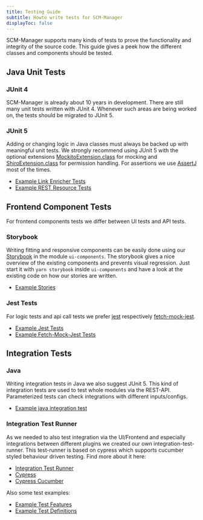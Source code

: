 ```yaml
---
title: Testing Guide
subtitle: Howto write tests for SCM-Manager
displayToc: false
---
```


SCM-Manager supports many kinds of tests to prove the functionality and integrity of the source code. 
This guide gives a peek how the different classes and components should be tested.

## Java Unit Tests
### JUnit 4
SCM-Manager is already about 10 years in development. There are still many unit tests written with JUnit 4. 
Whenever such areas are being worked on, the tests should be migrated to JUnit 5. 

### JUnit 5
Adding or changing logic in Java classes must always be backed up with meaningful unit tests. 
We strongly recommend using JUnit 5 with the optional extensions [MockitoExtension.class](https://github.com/mockito/mockito) for mocking 
and [ShiroExtension.class](https://github.com/sdorra/junit-shiro-extension) for permission handling. 
For assertions we use [AssertJ](https://assertj.github.io/doc/#overview-what-is-assertj) most of the times.

- [Example Link Enricher Tests](https://github.com/scm-manager/scm-manager/blob/af8980de19b580f80c8ec5f72428071d6b45dbfb/scm-plugins/scm-git-plugin/src/test/java/sonia/scm/api/v2/resources/RepositoryLinkEnricherTest.java)
- [Example REST Resource Tests](https://github.com/scm-manager/scm-manager/blob/8f91c217fc7c6ef8f7b454dd40e4656737617859/scm-webapp/src/test/java/sonia/scm/api/v2/resources/ConfigResourceTest.java)

## Frontend Component Tests
For frontend components tests we differ between UI tests and API tests.

### Storybook
Writing fitting and responsive components can be easily done using our [Storybook](https://github.com/storybookjs/storybook) in the module `ui-components`.
The storybook gives a nice overview of the existing components and prevents visual regression. 
Just start it with `yarn storybook` inside `ui-components` and have a look at the existing code on how our stories are written.

- [Example Stories](https://github.com/scm-manager/scm-manager/blob/9e45d8255d75712269407ebf932cb2a8990a7c17/scm-ui/ui-components/src/repos/RepositoryEntry.stories.tsx)

### Jest Tests
For logic tests and api call tests we prefer [jest](https://github.com/facebook/jest) respectively [fetch-mock-jest](https://github.com/wheresrhys/fetch-mock-jest).
- [Example Jest Tests](https://github.com/scm-manager/scm-manager/blob/9e45d8255d75712269407ebf932cb2a8990a7c17/scm-ui/ui-webapp/src/users/components/userValidation.test.ts)
- [Example Fetch-Mock-Jest Tests](https://github.com/scm-manager/scm-manager/blob/9e45d8255d75712269407ebf932cb2a8990a7c17/scm-ui/ui-api/src/admin.test.ts)

## Integration Tests

### Java
Writing integration tests in Java we also suggest JUnit 5. 
This kind of integration tests are used to test whole modules via the REST-API.
Parameterized tests can check integrations with different inputs/configs.

- [Example java integration test](https://github.com/scm-manager/scm-manager/blob/5f887d4fa8d11f471de981ec78f5e112d1863fcf/scm-it/src/test/java/sonia/scm/it/AnonymousAccessITCase.java)

### Integration Test Runner
As we needed to also test integration via the UI/Frontend and especially integrations between different plugins we created our own integration-test-runner.
This test-runner is based on cypress which supports cucumber styled behaviour driven testing. 
Find more about it here: 
- [Integration Test Runner](https://github.com/scm-manager/integration-test-runner)
- [Cypress](https://github.com/cypress-io/cypress)
- [Cypress Cucumber](https://github.com/TheBrainFamily/cypress-cucumber-preprocessor)

Also some test examples:
- [Example Test Features](https://github.com/scm-manager/scm-editor-plugin/blob/d9e1e625d6d36ffddc49a758c4ca23ff0dfaffe9/src/test/e2e/cypress/integration/create.feature)
- [Example Test Definitions](https://github.com/scm-manager/scm-editor-plugin/blob/d9e1e625d6d36ffddc49a758c4ca23ff0dfaffe9/src/test/e2e/cypress/support/step_definitions/scm-editor-plugin.js)
